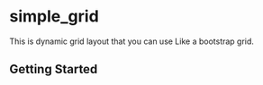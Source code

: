 # simple_grid

This is dynamic grid layout that you can use Like a bootstrap grid.

## Getting Started
